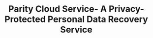 ---
layout: publication-single
title: Parity Cloud Service- A Privacy-Protected Personal Data Recovery Service
name: IEEE International Workshop on Security and Privacy in Internet of Things (collocated with IEEE TRUSTCOM 2011)
first-author: Chiwon Song
co-authors: Sungmin Park, Dong-Wook Kim, Sooyong Kang
during: 2011.11.16 - 2011.11.18
location: Changsha, China
impactfactor: 
doi: 
note: 
categories: 
 - Distributed/High-Performance/Mobile Computing Systems
tag: 
 - International Conference
---